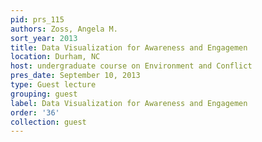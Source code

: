 ```yaml
---
pid: prs_115
authors: Zoss, Angela M.
sort_year: 2013
title: Data Visualization for Awareness and Engagemen
location: Durham, NC
host: undergraduate course on Environment and Conflict
pres_date: September 10, 2013
type: Guest lecture
grouping: guest
label: Data Visualization for Awareness and Engagemen
order: '36'
collection: guest
---
```

